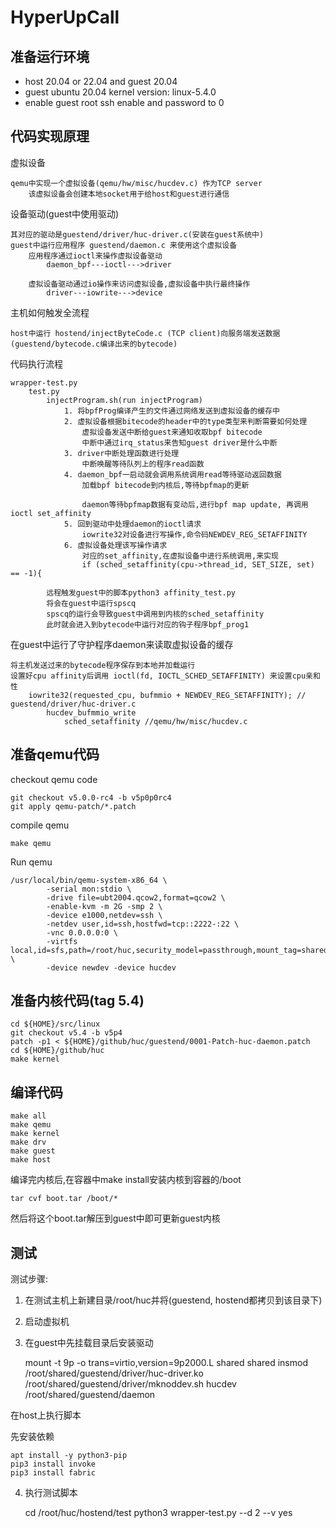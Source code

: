 # HyperUpCall

## 准备运行环境

- host 20.04 or 22.04 and guest 20.04
- guest ubuntu 20.04 kernel version: linux-5.4.0
- enable guest root ssh enable and password to 0

## 代码实现原理

虚拟设备

	qemu中实现一个虚拟设备(qemu/hw/misc/hucdev.c) 作为TCP server
		该虚拟设备会创建本地socket用于给host和guest进行通信

设备驱动(guest中使用驱动)

	其对应的驱动是guestend/driver/huc-driver.c(安装在guest系统中)
	guest中运行应用程序 guestend/daemon.c 来使用这个虚拟设备
		应用程序通过ioctl来操作虚拟设备驱动
			daemon_bpf---ioctl--->driver

		虚拟设备驱动通过io操作来访问虚拟设备,虚拟设备中执行最终操作
			driver---iowrite--->device

主机如何触发全流程

	host中运行 hostend/injectByteCode.c (TCP client)向服务端发送数据(guestend/bytecode.c编译出来的bytecode)

代码执行流程

	wrapper-test.py
		test.py
			injectProgram.sh(run injectProgram)
				1. 将bpfProg编译产生的文件通过网络发送到虚拟设备的缓存中
				2. 虚拟设备根据bitecode的header中的type类型来判断需要如何处理
					虚拟设备发送中断给guest来通知收取bpf bitecode
					中断中通过irq_status来告知guest driver是什么中断
				3. driver中断处理函数进行处理
					中断唤醒等待队列上的程序read函数
				4. daemon_bpf一启动就会调用系统调用read等待驱动返回数据
					加载bpf bitecode到内核后,等待bpfmap的更新

					daemon等待bpfmap数据有变动后,进行bpf map update, 再调用ioctl set_affinity
				5. 回到驱动中处理daemon的ioctl请求
					iowrite32对设备进行写操作,命令码NEWDEV_REG_SETAFFINITY
				6. 虚拟设备处理该写操作请求
					对应的set_affinity,在虚拟设备中进行系统调用,来实现
					if (sched_setaffinity(cpu->thread_id, SET_SIZE, set) == -1){

			远程触发guest中的脚本python3 affinity_test.py
			将会在guest中运行spscq
			spscq的运行会导致guest中调用到内核的sched_setaffinity
			此时就会进入到bytecode中运行对应的钩子程序bpf_prog1


在guest中运行了守护程序daemon来读取虚拟设备的缓存

	将主机发送过来的bytecode程序保存到本地并加载运行
	设置好cpu affinity后调用 ioctl(fd, IOCTL_SCHED_SETAFFINITY) 来设置cpu亲和性
		iowrite32(requested_cpu, bufmmio + NEWDEV_REG_SETAFFINITY); // guestend/driver/huc-driver.c
			hucdev_bufmmio_write
				sched_setaffinity //qemu/hw/misc/hucdev.c

## 准备qemu代码

checkout qemu code

	git checkout v5.0.0-rc4 -b v5p0p0rc4
	git apply qemu-patch/*.patch

compile qemu

	make qemu

Run qemu

	/usr/local/bin/qemu-system-x86_64 \
			-serial mon:stdio \
			-drive file=ubt2004.qcow2,format=qcow2 \
			-enable-kvm -m 2G -smp 2 \
			-device e1000,netdev=ssh \
			-netdev user,id=ssh,hostfwd=tcp::2222-:22 \
			-vnc 0.0.0.0:0 \
			-virtfs local,id=sfs,path=/root/huc,security_model=passthrough,mount_tag=shared \
			-device newdev -device hucdev

## 准备内核代码(tag 5.4)

	cd ${HOME}/src/linux
	git checkout v5.4 -b v5p4
	patch -p1 < ${HOME}/github/huc/guestend/0001-Patch-huc-daemon.patch
	cd ${HOME}/github/huc
	make kernel

## 编译代码

	make all
	make qemu
	make kernel
	make drv
	make guest
	make host

编译完内核后,在容器中make install安装内核到容器的/boot

	tar cvf boot.tar /boot/*

然后将这个boot.tar解压到guest中即可更新guest内核

## 测试

测试步骤:

1. 在测试主机上新建目录/root/huc并将(guestend, hostend都拷贝到该目录下)

2. 启动虚拟机

3. 在guest中先挂载目录后安装驱动

	mount -t 9p -o trans=virtio,version=9p2000.L shared shared
	insmod /root/shared/guestend/driver/huc-driver.ko
	/root/shared/guestend/driver/mknoddev.sh hucdev
	/root/shared/guestend/daemon

在host上执行脚本

先安装依赖

	apt install -y python3-pip
	pip3 install invoke
	pip3 install fabric

4. 执行测试脚本

	cd /root/huc/hostend/test
	python3 wrapper-test.py --d 2 --v yes
